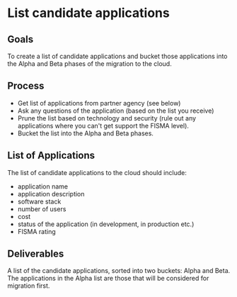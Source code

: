 # List candidate applications

## Goals

To create a list of candidate applications and bucket those applications into the Alpha and Beta phases of the migration to the cloud.

## Process

* Get list of applications from partner agency (see below)
* Ask any questions of the application (based on the list you receive)
* Prune the list based on technology and security (rule out any applications where you can't get support the FISMA level).
* Bucket the list into the Alpha and Beta phases.

## List of Applications

The list of candidate applications to the cloud should include:

* application name
* application description
* software stack
* number of users
* cost
* status of the application (in development, in production etc.)
* FISMA rating

## Deliverables

A list of the candidate applications, sorted into two buckets: Alpha and Beta. The applications in the Alpha list are those that will be considered for migration first.
